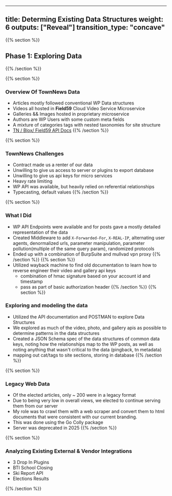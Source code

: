 
---
title: Determing Existing Data Structures
weight: 6
outputs: ["Reveal"]
transition_type: "concave"
---

{{% section %}}
## Phase 1: Exploring Data
{{% /section %}}

{{% section %}}
### Overview Of TownNews Data
- Articles mostly followed conventional WP Data structures
- Videos all hosted in __Field59__ Cloud Video Service Microservice
- Galleries && Images hosted in proprietary microservice
- Authors are WP Users with some custom meta fields
- A mixture of categories tags with nested taxonomies for site structure
- [TN / Blox/ Field59 API Docs](https://www.help.bloxdigital.com/field59/api/ "Existing Vendor API")
{{% /section %}}

{{% section %}}
### TownNews Challenges
- Contract made us a renter of our data
- Unwilling to give us access to server or plugins to export database
- Unwilling to give us api keys for micro services
- Heavy rate limiting
- WP API was available, but heavily relied on referential relationships
- Typecasting, default values
{{% /section %}}

{{% section %}}
### What I Did
- WP API Endpoints were available and for posts gave a mostly detailed
  representation of the data
-  Created Middleware to add `X-Forwarded-For`, `X-REAL-IP`, alternating
   user agents, denormalized urls, parameter manipulation, parameter
   pollution(multiple of the same query param), randomized protocols
- Ended up with a combination of BurpSuite and mullvad vpn proxy
{{% /section %}}
{{% section %}}
- Utilized wayback machine to find old documentation to learn how to
  reverse engineer their video and gallery api keys
    - combination of hmac signature based on your account id and timestamp
    - pass as part of basic authorization header
{{% /section %}}
{{% section %}}
### Exploring and modeling the data
- Utilized the API documentation and POSTMAN to explore Data Structures
- We explored as much of the video, photo,
  and gallery apis as possible to determine patterns in the data
  structures
- Created a JSON Schema spec of the data structures of common data
  keys, noting how the relationships map to the WP posts, as well as
  noting anything that wasn't critical to the data (pingback,
  tn metadata)
- mapping out cat/tags to site sections, storing in database
{{% /section %}}


{{% section %}}
### Legacy Web Data
- Of the elected articles, only ~ 200 were in a legacy format
- Due to being very low in overall views, we elected to continue serving
  them from our server
- My role was to crawl them with a web scraper and convert them to html
  documents that were consistent with our current branding. 
- This was done using the Go Colly package
- Server was deprecated in 2025
{{% /section %}}

{{% section %}}
### Analyzing Existing External & Vendor Integrations
- 3 Drop In Plugins
- BTI School Closing
- Ski Report API
- Elections Results

{{% /section %}}


